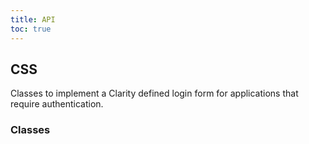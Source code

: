 ```yaml
---
title: API
toc: true
---
```


## CSS

Classes to implement a Clarity defined login form for applications that require authentication.

### Classes

<DocComponentApi component="ClrLogin" item="css" />
